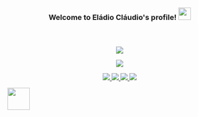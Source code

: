 <section>
    <header>
        <h3 align="middle">Welcome to Eládio Cláudio's profile!
            <img src="https://media.giphy.com/media/hvRJCLFzcasrR4ia7z/giphy.gif" width="28">
        </h3>
    </header>
    <div>
        <p align="middle">
            <a herf="">
                <img
                    src="https://readme-typing-svg.herokuapp.com?center=true&width=700&lines=Hi%2C+I'm+El%C3%A1dio+and+I+don't+know+how+to+talk+about+myself.;I'm+Software+Developer+for+1+year!;From+time+to+time%2C+I+write+a+few+articles+on+Medium.;I'm+currently+focused+on+Web+Development.;Specifically+MERN+Stack+and+MEAN+Stack.;I+have+also+focused+on+the+Vanilla+Development." />
            </a>
        </p>
        <p align="center">
            <a href="">
                <img
                    src="https://github-readme-streak-stats.herokuapp.com/?user=eladioclaudio&theme=react&hide_border=true" />
            </a>
        </p>
    </div>
    <div>
        <p align="middle">
            <a href="mailto:elladioclaudio@gmail.com">
                <img src="https://img.shields.io/badge/Gmail-D14836?style=for-the-badge&logo=gmail&logoColor=white" />
            </a>
            <a href="https://www.linkedin.com/in/eladioclaudio/">
                <img
                    src="https://img.shields.io/badge/LinkedIn-0077B5?style=for-the-badge&logo=linkedin&logoColor=white" />
                <a
                    href="https://api.whatsapp.com/send?l=pt_AO&phone=+244931509802&text=Hello Eládio, can we have a chat?">
                    <img
                        src="https://img.shields.io/badge/WhatsApp-25D366?style=for-the-badge&logo=whatsapp&logoColor=white" />
                </a>
            </a>
            <a href="https://www.instagram.com/elladioclaudio" target="_blank">
                <img
                    src="https://img.shields.io/badge/Instagram-E4405F?style=for-the-badge&logo=instagram&logoColor=white">
            </a>
        </p>
    </div>
</section>
<section>
    <div>
    </div>
    <div>
        <img width="50px" height="50px" src="./ssets/css.svg">
    </div>
</section>